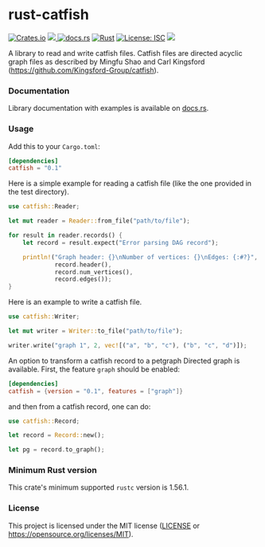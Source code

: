# rust-catfish
[![Crates.io](https://img.shields.io/crates/v/catfish.svg)](https://crates.io/crates/catfish)
<a href="https://github.com/Ebedthan/rust-catfish/actions?query=workflow%3A%22Continuous+Integration%22">
    <img src="https://img.shields.io/github/workflow/status/Ebedthan/rust-catfish/Continuous%20Integration?style=flat&logo=GitHub%20Actions">
</a>
[![docs.rs](https://docs.rs/catfish/badge.svg)](https://docs.rs/catfish)
[![Rust](https://img.shields.io/badge/rust-1.56.1%2B-blue.svg?maxAge=3600)](https://github.com/Ebedthan/rust-catfish)
[![License: ISC](https://img.shields.io/badge/License-MIT-blue.svg)](https://github.com/Ebedthan/rust-catfish/blob/main/LICENSE)
<a href="https://codecov.io/gh/Ebedthan/rust-catfish">
    <img src="https://codecov.io/gh/Ebedthan/rust-catfish/branch/main/graph/badge.svg">
</a>
 

A library to read and write catfish files. Catfish files are directed acyclic graph files as described by
Mingfu Shao and Carl Kingsford (https://github.com/Kingsford-Group/catfish).

### Documentation

Library documentation with examples is available on [docs.rs](https://docs.rs/catfish).


### Usage

Add this to your `Cargo.toml`:

```toml
[dependencies]
catfish = "0.1"
```

Here is a simple example for reading a catfish file (like the one provided in the test directory).

```rust
use catfish::Reader;

let mut reader = Reader::from_file("path/to/file");

for result in reader.records() {
    let record = result.expect("Error parsing DAG record");

    println!("Graph header: {}\nNumber of vertices: {}\nEdges: {:#?}",
             record.header(),
             record.num_vertices(),
             record.edges());
}
```

Here is an example to write a catfish file.

```rust
use catfish::Writer;

let mut writer = Writer::to_file("path/to/file");

writer.write("graph 1", 2, vec![("a", "b", "c"), ("b", "c", "d")]);
```

An option to transform a catfish record to a petgraph Directed graph is available.
First, the feature `graph` should be enabled:

```toml
[dependencies]
catfish = {version = "0.1", features = ["graph"]}
```

and then from a catfish record, one can do:

```rust
use catfish::Record;

let record = Record::new();

let pg = record.to_graph();
```

### Minimum Rust version
This crate's minimum supported `rustc` version is 1.56.1.

### License
This project is licensed under the MIT license ([LICENSE](https://github.com/Ebedthan/rust-catfish/blob/main/LICENSE) or https://opensource.org/licenses/MIT).